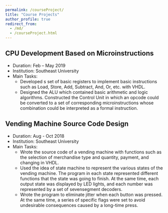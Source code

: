 ```yaml
---
permalink: /courseProject/
title: "Course Projects"
author_profile: true
redirect_from: 
  - /md/
  - /courseProject.html
---
```


## CPU Development Based on Microinstructions
* Duration: Feb – May 2019
* Institution: Southeast University
* Main Tasks:
  * Developed s set of basic registers to implement basic instructions such as Load, Store, Add, Subtract, And, Or, etc. with VHDL.
  * Designed the ALU which contained basic arithmetic and logic algorithms. Constructed the Control Unit in which an opcode could be converted to a set of corresponding microinstructions whose combination could be interpreted as a formal instruction.

## Vending Machine Source Code Design
* Duration: Aug - Oct 2018
* Institution: Southeast University
* Main Tasks:
  * Wrote the source code of a vending machine with functions such as the selection of merchandise type and quantity, payment, and changing in VHDL.
  * Used the idea of state machine to represent the various states of the vending machine. The program in each state represented different functions that the state was going to finish. At the same time, each output state was displayed by LED lights, and each number was represented by a set of sevensegment decoders.
  * Wrote the program to eliminate jitter when each button was pressed. At the same time, a series of specific flags were set to avoid undesirable consequences caused by a long-time press.
